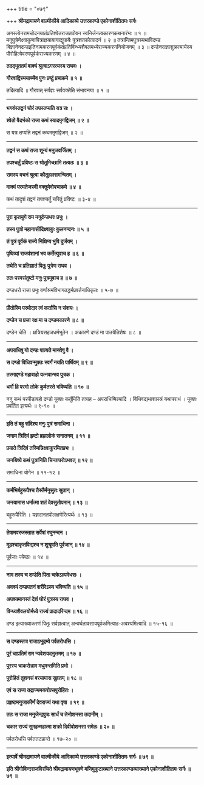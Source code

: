+++
title = "०७९"

+++
**श्रीमद्रामायणे वाल्मीकीये आदिकाव्ये उत्तरकाण्डे एकोनाशीतितमः सर्गः**

अगस्त्येनरामचोदनयातंप्रतिश्वेतराजतपोवन स्वनिर्जनत्वकारणकथनारंभः ॥ १ ॥ मनुपुत्रेणेक्ष्वाकुणापित्राज्ञयायागाद्युपायैः पुत्रशतकोत्पादनं ॥ २ ॥ तत्रान्तिमपुत्रस्यभाविदण्ड विज्ञानेनदण्डइतिनामकरणपूर्वकंतंप्रतिविन्ध्यशैवलमध्येराज्यकरणनियोजनम् ॥ ३ ॥ दण्डेनराज्ञाशुक्राचार्यस्य पौरोहित्येवरणपूर्वकंराज्यकरणम् ॥ ४ ॥

**तदद्भुततमं वाक्यं श्रुत्वाऽगस्त्यस्य राघवः ।**

**गौरवाद्विस्मयाच्चैव पुनः प्रष्टुं प्रचक्रमे ॥ १ ॥**

तदित्यादि ॥ गौरवात् सर्वज्ञः सर्ववक्तेति संभावनया ॥ १ ॥

****

**भगवंस्तद्वनं घोरं तपस्तप्यति यत्र सः ।**

**श्वेतो वैदर्भको राजा कथं स्यादमृगद्विजम् ॥ २ ॥**

स यत्र तप्यति तद्वनं कथममृगद्विजम् ॥ २ ॥

****

**तद्वनं स कथं राजा शून्यं मनुजवर्जितम् ।**

**तपश्चर्तुं प्रविष्टः स श्रोतुमिच्छामि तत्वतः ॥ ३ ॥**

**रामस्य वचनं श्रुत्वा कौतूहलसमन्वितम् ।**

**वाक्यं परमतेजस्वी वक्तुमेवोपचक्रमे ॥ ४ ॥**

कथं तादृशं तद्वनं तपश्चर्तुं चरितुं प्रविष्टः ॥ ३-४ ॥

****

**पुरा कृतयुगे राम मनुर्दण्डधरः प्रभुः ।**

**तस्य पुत्रो महानासीदिक्ष्वाकुः कुलनन्दनः ॥ ५ ॥**

**तं पुत्रं पूर्वकं राज्ये निक्षिप्य भुवि दुर्जयम् ।**

**पृथिव्यां राजवंशानां भव कर्तेत्युवाच ह ॥ ६ ॥**

**तथेति च प्रतिज्ञातं पितुः पुत्रेण राघव ।**

**ततः परमसंतुष्टो मनुः पुत्रमुवाच ह ॥ ७ ॥**

दण्डधरो राजा प्रभुः वर्णाश्रमविभागतद्धर्मप्रवर्तनाधिकृतः ॥ ५-७ ॥

****

**प्रीतोस्मि परमोदार त्वं कर्तासि न संशयः ।**

**दण्डेन च प्रजा रक्ष मा च दण्डमकारणे ॥ ८ ॥**

दण्डेन चेति । क्षत्रियसहजधर्मभूतेन । अकारणे दण्डं मा पातयेतिशेषः ॥ ८ ॥

****

**अपराधिषु यो दण्डः पात्यते मानवेषु वै ।**

**स दण्डो विधिवन्मुक्तः स्वर्गं नयति पार्थिवम् ॥ ९ ॥**

**तस्माद्दण्डे महाबाहो यत्नवान्भव पुत्रक ।**

**धर्मो हि परमो लोके कुर्वतस्ते भविष्यति ॥ १० ॥**

ननु कथं परपीडावहो दण्डो युक्तः कर्तुमिति तत्राह – अपराधिष्वित्यादि । विधिवद्यथाशास्त्रं यथापराधं । मुक्तः प्रवर्तित इत्यर्थः ॥ ९-१० ॥

****

**इति तं बहु संदिश्य मनुः पुत्रं समाधिना ।**

**जगाम त्रिदिवं हृष्टो ब्रह्मलोकं सनातनम् ॥ ११ ॥**

**प्रयाते त्रिदिवं तस्मिन्निक्ष्वाकुरमितप्रभः ।**

**जनयिष्ये कथं पुत्रानिति चिन्तापरोऽभवत् ॥ १२ ॥**

समाधिना योगेन ॥ ११-१२ ॥

****

**कर्मभिर्बहुरूपैश्च तैस्तैर्मनुसुतः सुतान् ।**

**जनयामास धर्मात्मा शतं देवसुतोपमान् ॥ १३ ॥**

बहुरूपैरिति । यज्ञदानतपोलक्षणेरित्यर्थः ॥ १३ ॥

****

**तेषामवरजस्तात सर्वेषां रघुनन्दन ।**

**मूढश्चाकृतविद्यश्च न शुश्रूषति पूर्वजान् ॥ १४ ॥**

पूर्वजाः ज्येष्ठाः ॥ १४ ॥

****

**नाम तस्य च दण्डेति पिता चक्रेऽल्पमेधसः ।**

**अवश्यं दण्डपतनं शरीरेऽस्य भविष्यति ॥ १५ ॥**

**अपश्यमानस्तं देशं घोरं पुत्रस्य राघव ।**

**विन्ध्यशैवलयोर्मध्ये राज्यं प्रादादरिन्दम ॥ १६ ॥**

दण्ड इत्याख्याकरणं पितुः सर्वज्ञत्वात् अन्वर्थतावसायपूर्वकमित्याह-अवश्यमित्यादि ॥ १५-१६ ॥

****

**स दण्डस्तत्र राजाऽभूद्रम्ये पर्वतरोधसि ।**

**पुरं चाप्रतिमं राम न्यवेशयदनुत्तमम् ॥ १७ ॥**

**पुरस्य चाकरोन्नाम मधुमन्तमिति प्रभो ।**

**पुरोहितं तूशनसं वरयामास सुव्रतम् ॥ १८ ॥**

**एवं स राजा तद्राज्यमकरोत्सपुरोहितः ।**

**प्रहृष्टमनुजाकीर्णं देवराज्यं यथा वृषा ॥ १९ ॥**

**ततः स राजा मनुजेन्द्रपुत्रः सार्धं च तेनोशनसा तदानीम् ।**

**चकार राज्यं सुमहन्महात्मा शक्रो दिवीवोशनसा समेतः ॥ २० ॥**

पर्वतरोधसि पर्वततटप्रान्ते ॥ १७-२० ॥

****

**इत्यार्षे श्रीमद्रामायणे वाल्मीकीये आदिकाव्ये उत्तरकाण्डे एकोनाशीतितमः सर्गः ॥ ७९ ॥**

**इति श्रीगोविन्दराजविरचिते श्रीमद्रामायणभूषणे मणिमुकुटाख्याने उत्तरकाण्डव्याख्याने एकोनाशीतितमः सर्गः ॥ ७९ ॥**
